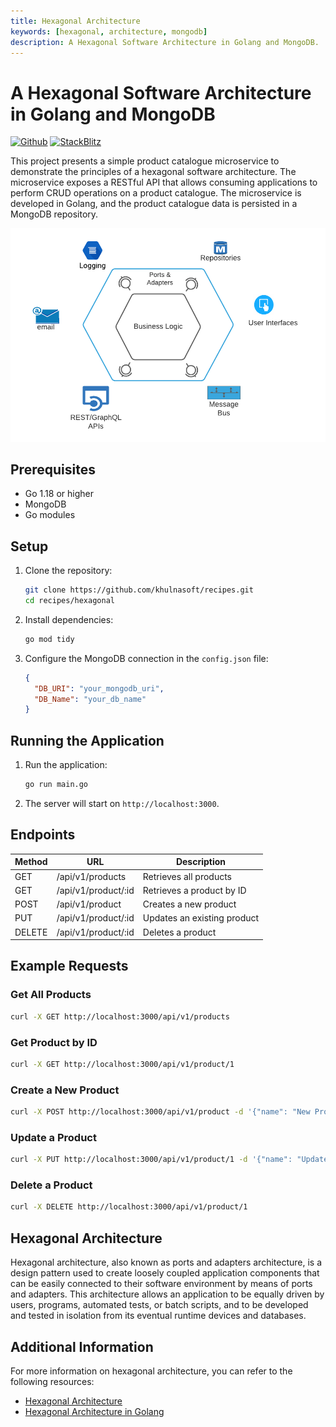 ```yaml
---
title: Hexagonal Architecture
keywords: [hexagonal, architecture, mongodb]
description: A Hexagonal Software Architecture in Golang and MongoDB.
---
```


# A Hexagonal Software Architecture in Golang and MongoDB

[![Github](https://img.shields.io/static/v1?label=&message=Github&color=2ea44f&style=for-the-badge&logo=github)](https://github.com/khulnasoft/recipes/tree/master/hexagonal) [![StackBlitz](https://img.shields.io/static/v1?label=&message=StackBlitz&color=2ea44f&style=for-the-badge&logo=StackBlitz)](https://stackblitz.com/github/khulnasoft/recipes/tree/master/hexagonal)

This project presents a simple product catalogue microservice to demonstrate the principles of a hexagonal software architecture. The microservice exposes a RESTful API that allows consuming applications to perform CRUD operations on a product catalogue. The microservice is developed in Golang, and the product catalogue data is persisted in a MongoDB repository.

![Hexagonal Architecture](Hexagonal-Arch.png)

## Prerequisites

- Go 1.18 or higher
- MongoDB
- Go modules

## Setup

1. Clone the repository:
    ```sh
    git clone https://github.com/khulnasoft/recipes.git
    cd recipes/hexagonal
    ```

2. Install dependencies:
    ```sh
    go mod tidy
    ```

3. Configure the MongoDB connection in the `config.json` file:
    ```json
    {
      "DB_URI": "your_mongodb_uri",
      "DB_Name": "your_db_name"
    }
    ```

## Running the Application

1. Run the application:
    ```sh
    go run main.go
    ```

2. The server will start on `http://localhost:3000`.

## Endpoints

| Method | URL              | Description                      |
| ------ | ---------------- | -------------------------------- |
| GET    | /api/v1/products | Retrieves all products           |
| GET    | /api/v1/product/:id | Retrieves a product by ID       |
| POST   | /api/v1/product  | Creates a new product            |
| PUT    | /api/v1/product/:id | Updates an existing product     |
| DELETE | /api/v1/product/:id | Deletes a product               |

## Example Requests

### Get All Products
```sh
curl -X GET http://localhost:3000/api/v1/products
```

### Get Product by ID
```sh
curl -X GET http://localhost:3000/api/v1/product/1
```

### Create a New Product
```sh
curl -X POST http://localhost:3000/api/v1/product -d '{"name": "New Product", "price": 100}' -H "Content-Type: application/json"
```

### Update a Product
```sh
curl -X PUT http://localhost:3000/api/v1/product/1 -d '{"name": "Updated Product", "price": 150}' -H "Content-Type: application/json"
```

### Delete a Product
```sh
curl -X DELETE http://localhost:3000/api/v1/product/1
```

## Hexagonal Architecture

Hexagonal architecture, also known as ports and adapters architecture, is a design pattern used to create loosely coupled application components that can be easily connected to their software environment by means of ports and adapters. This architecture allows an application to be equally driven by users, programs, automated tests, or batch scripts, and to be developed and tested in isolation from its eventual runtime devices and databases.

## Additional Information

For more information on hexagonal architecture, you can refer to the following resources:
- [Hexagonal Architecture](https://alistair.cockburn.us/hexagonal-architecture/)
- [Hexagonal Architecture in Golang](https://medium.com/@matryer/hexagonal-architecture-in-go-2b5e0df2d8f8)
